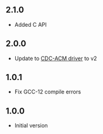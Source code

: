 ## 2.1.0
- Added C API

## 2.0.0
- Update to [CDC-ACM driver](https://components.espressif.com/components/espressif/usb_host_cdc_acm) to v2

## 1.0.1
- Fix GCC-12 compile errors

## 1.0.0
- Initial version

